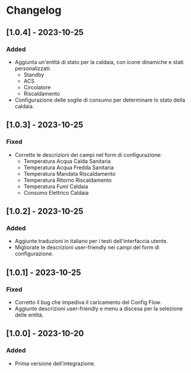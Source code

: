 # Changelog

## [1.0.4] - 2023-10-25
### Added
- Aggiunta un'entità di stato per la caldaia, con icone dinamiche e stati personalizzati:
  - Standby
  - ACS
  - Circolatore
  - Riscaldamento
- Configurazione delle soglie di consumo per determinare lo stato della caldaia.

## [1.0.3] - 2023-10-25
### Fixed
- Corrette le descrizioni dei campi nel form di configurazione:
  - Temperatura Acqua Calda Sanitaria
  - Temperatura Acqua Fredda Sanitaria
  - Temperatura Mandata Riscaldamento
  - Temperatura Ritorno Riscaldamento
  - Temperatura Fumi Caldaia
  - Consumo Elettrico Caldaia

## [1.0.2] - 2023-10-25
### Added
- Aggiunte traduzioni in italiano per i testi dell'interfaccia utente.
- Migliorate le descrizioni user-friendly nei campi del form di configurazione.

## [1.0.1] - 2023-10-25
### Fixed
- Corretto il bug che impediva il caricamento del Config Flow.
- Aggiunte descrizioni user-friendly e menu a discesa per la selezione delle entità.

## [1.0.0] - 2023-10-20
### Added
- Prima versione dell'integrazione.

